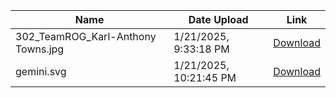 | **Name** | **Date Upload** | **Link** |
| ----- | ----- | ----- |
| 302_TeamROG_Karl-Anthony Towns.jpg | 1/21/2025, 9:33:18 PM | [Download](https://github.com/almaheras/blackhole/raw/refs/heads/main/302_TeamROG_Karl-Anthony%20Towns.jpg) |
| gemini.svg | 1/21/2025, 10:21:45 PM | [Download](https://github.com/almaheras/blackhole/raw/refs/heads/main/gemini.svg) |
